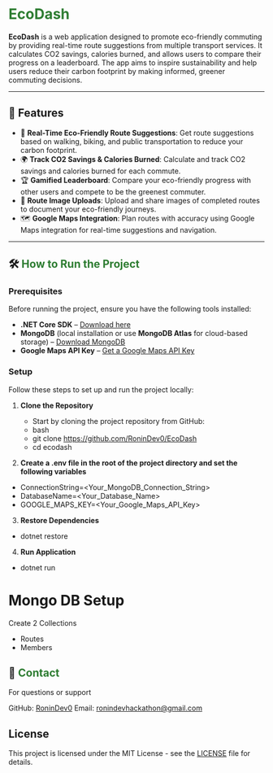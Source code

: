 # <span style="color: #2e7d32;">EcoDash</span>

**EcoDash** is a web application designed to promote eco-friendly commuting by providing real-time route suggestions from multiple transport services. It calculates CO2 savings, calories burned, and allows users to compare their progress on a leaderboard. The app aims to inspire sustainability and help users reduce their carbon footprint by making informed, greener commuting decisions.

---

## 🌟 Features

- 🚶 **Real-Time Eco-Friendly Route Suggestions**: Get route suggestions based on walking, biking, and public transportation to reduce your carbon footprint.
- 🌍 **Track CO2 Savings & Calories Burned**: Calculate and track CO2 savings and calories burned for each commute.
- 🏆 **Gamified Leaderboard**: Compare your eco-friendly progress with other users and compete to be the greenest commuter.
- 📸 **Route Image Uploads**: Upload and share images of completed routes to document your eco-friendly journeys.
- 🗺️ **Google Maps Integration**: Plan routes with accuracy using Google Maps integration for real-time suggestions and navigation.

---

## 🛠️ <span style="color: #2e7d32;">How to Run the Project</span>

### Prerequisites

Before running the project, ensure you have the following tools installed:

- **.NET Core SDK** – [Download here](https://dotnet.microsoft.com/download)
- **MongoDB** (local installation or use **MongoDB Atlas** for cloud-based storage) – [Download MongoDB](https://www.mongodb.com/try/download/community)
- **Google Maps API Key** – [Get a Google Maps API Key](https://developers.google.com/maps/documentation/javascript/get-api-key)

### Setup

Follow these steps to set up and run the project locally:

1. **Clone the Repository**  
   - Start by cloning the project repository from GitHub:
   - bash
   - git clone https://github.com/RoninDev0/EcoDash
   - cd ecodash

2. **Create a .env file in the root of the project directory and set the following variables**

- ConnectionString=<Your_MongoDB_Connection_String>
- DatabaseName=<Your_Database_Name>
- GOOGLE_MAPS_KEY=<Your_Google_Maps_API_Key>

3. **Restore Dependencies**
- dotnet restore

4. **Run Application**
- dotnet run

# Mongo DB Setup
Create 2 Collections

- Routes
- Members

## 💬 <span style="color: #2e7d32;">Contact</span>

For questions or support

GitHub: [RoninDev0](https://github.com/RoninDev0)
Email: ronindevhackathon@gmail.com

## License

This project is licensed under the MIT License - see the [LICENSE](LICENSE) file for details.


